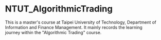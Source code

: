 # NTUT_AlgorithmicTrading
This is a master's course at Taipei University of Technology, Department of Information and Finance Management. It mainly records the learning journey within the "Algorithmic Trading" course.
